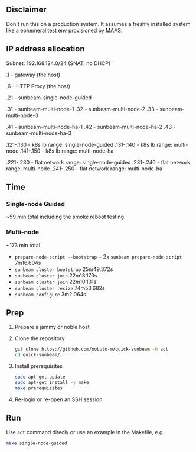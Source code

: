 ## Disclaimer

Don't run this on a production system. It assumes a freshly installed
system like a ephemeral test env provisioned by MAAS.

## IP address allocation

Subnet: 192.168.124.0/24 (SNAT, no DHCP)

.1 - gateway (the host)

.6 - HTTP Proxy (the host)

.21 - sunbeam-single-node-guided

.31 - sunbeam-multi-node-1
.32 - sunbeam-multi-node-2
.33 - sunbeam-multi-node-3

.41 - sunbeam-multi-node-ha-1
.42 - sunbeam-multi-node-ha-2
.43 - sunbeam-multi-node-ha-3

.121-.130 - k8s lb range: single-node-guided
.131-.140 - k8s lb range: multi-node
.141-.150 - k8s lb range: multi-node-ha

.221-.230 - flat network range: single-node-guided
.231-.240 - flat network range: multi-node
.241-.250 - flat network range: multi-node-ha


## Time

### Single-node Guided

~59 min total including the smoke reboot testing.

### Multi-node

~173 min total

- `prepare-node-script --bootstrap` + 2x `sunbeam prepare-node-script` 7m16.604s
- `sunbeam cluster bootstrap` 25m49.372s
- `sunbeam cluster join` 22m18.170s
- `sunbeam cluster join` 22m10.131s
- `sunbeam cluster resize` 74m53.682s
- `sunbeam configure` 3m2.064s


## Prep

1. Prepare a jammy or noble host

1. Clone the repository

   ```bash
   git clone https://github.com/nobuto-m/quick-sunbeam -b act
   cd quick-sunbeam/
   ```

1. Install prerequisites

   ```bash
   sudo apt-get update
   sudo apt-get install -y make
   make prerequisites
   ```

1. Re-login or re-open an SSH session

## Run

Use `act` command direcly or use an example in the Makefile, e.g.

```bash
make single-node-guided
```
